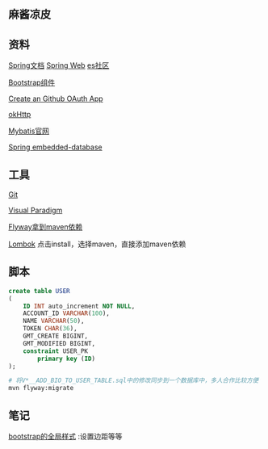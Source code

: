 ## 麻酱凉皮

## 资料
[Spring文档](https://spring.io/guides)
[Spring Web](https://spring.io/guides/gs/serving-web-content/)
[es社区](https://elasticsearch.cn/explore)

[Bootstrap组件](https://v3.bootcss.com/components/)

[Create an Github OAuth App](https://docs.github.com/en/developers/apps/building-oauth-apps/creating-an-oauth-app)

[okHttp](https://square.github.io/okhttp/)

[Mybatis官网](https://mybatis.org/mybatis-3/zh/getting-started.html)

[Spring embedded-database](https://docs.spring.io/spring-boot/docs/2.0.0.RC1/reference/htmlsingle/#boot-features-embedded-database-support)
## 工具
[Git](https://git-scm.com/download)

[Visual Paradigm](https://www.visual-paradigm.com)

[Flyway拿到maven依赖](https://flywaydb.org/documentation/getstarted/firststeps/maven)

[Lombok](https://projectlombok.org/) 点击install，选择maven，直接添加maven依赖

## 脚本
```sql 
create table USER
(
	ID INT auto_increment NOT NULL,
	ACCOUNT_ID VARCHAR(100),
	NAME VARCHAR(50),
	TOKEN CHAR(36),
	GMT_CREATE BIGINT,
	GMT_MODIFIED BIGINT,
	constraint USER_PK
		primary key (ID)
);
```

```bash
# 将V*__ADD_BIO_TO_USER_TABLE.sql中的修改同步到一个数据库中，多人合作比较方便
mvn flyway:migrate   
```

## 笔记
[bootstrap的全局样式](https://v3.bootcss.com/css/) :设置边距等等

